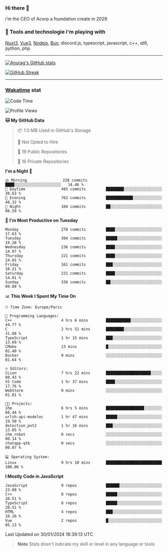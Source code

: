 ### Hi there 👋

i'm the CEO of Acorp a foundation create in 2029  

### 🧰 Tools and technologie i'm playing with

[Nuxt3](https://nuxt.com), [Vue3](https://vuejs.org/), [Nodejs](https://nodejs.org), [Bun](https://bun.sh/), discord.js, typescript, javascript, c++, qt6, python, php

---

[![Anurag's GitHub stats](https://github-readme-stats.vercel.app/api?username=ackimixs&show_icons=true&theme=github_dark&count_private=true)](https://www.ackimixs.xyz)

[![GitHub Streak](https://github-readme-streak-stats.herokuapp.com?user=Ackimixs&theme=github-dark-blue&date_format=j%20M%5B%20Y%5D&mode=weekly)](https://git.io/streak-stats)

---
 
 ### [Wakatime](https://wakatime.com/) stat

<!--START_SECTION:waka-->
![Code Time](http://img.shields.io/badge/Code%20Time-936%20hrs%2028%20mins-blue)

![Profile Views](http://img.shields.io/badge/Profile%20Views-0-blue)

**🐱 My GitHub Data** 

> 📦 1.0 MB Used in GitHub's Storage 
 > 
> 🚫 Not Opted to Hire
 > 
> 📜 19 Public Repositories 
 > 
> 🔑 16 Private Repositories 
 > 
**I'm a Night 🦉** 

```text
🌞 Morning                228 commits         ████░░░░░░░░░░░░░░░░░░░░░   14.46 % 
🌆 Daytime                483 commits         ████████░░░░░░░░░░░░░░░░░   30.63 % 
🌃 Evening                762 commits         ████████████░░░░░░░░░░░░░   48.32 % 
🌙 Night                  104 commits         ██░░░░░░░░░░░░░░░░░░░░░░░   06.59 % 
```
📅 **I'm Most Productive on Tuesday** 

```text
Monday                   278 commits         ████░░░░░░░░░░░░░░░░░░░░░   17.63 % 
Tuesday                  304 commits         █████░░░░░░░░░░░░░░░░░░░░   19.28 % 
Wednesday                236 commits         ████░░░░░░░░░░░░░░░░░░░░░   14.97 % 
Thursday                 221 commits         ████░░░░░░░░░░░░░░░░░░░░░   14.01 % 
Friday                   161 commits         ███░░░░░░░░░░░░░░░░░░░░░░   10.21 % 
Saturday                 221 commits         ████░░░░░░░░░░░░░░░░░░░░░   14.01 % 
Sunday                   156 commits         ██░░░░░░░░░░░░░░░░░░░░░░░   09.89 % 
```


📊 **This Week I Spent My Time On** 

```text
🕑︎ Time Zone: Europe/Paris

💬 Programming Languages: 
C++                      4 hrs 6 mins        ███████████░░░░░░░░░░░░░░   44.77 % 
C                        2 hrs 51 mins       ████████░░░░░░░░░░░░░░░░░   31.08 % 
TypeScript               1 hr 15 mins        ███░░░░░░░░░░░░░░░░░░░░░░   13.69 % 
CMake                    13 mins             █░░░░░░░░░░░░░░░░░░░░░░░░   02.40 % 
Docker                   9 mins              ░░░░░░░░░░░░░░░░░░░░░░░░░   01.64 % 

🔥 Editors: 
CLion                    7 hrs 22 mins       ████████████████████░░░░░   80.43 % 
VS Code                  1 hr 37 mins        ████░░░░░░░░░░░░░░░░░░░░░   17.76 % 
WebStorm                 9 mins              ░░░░░░░░░░░░░░░░░░░░░░░░░   01.81 % 

🐱‍💻 Projects: 
ihm                      6 hrs 5 mins        █████████████████░░░░░░░░   66.44 % 
urlsh-api-modelec        1 hr 47 mins        █████░░░░░░░░░░░░░░░░░░░░   19.50 % 
detection_pot2           1 hr 16 mins        ███░░░░░░░░░░░░░░░░░░░░░░   13.85 % 
ihm_robot                0 secs              ░░░░░░░░░░░░░░░░░░░░░░░░░   00.14 % 
chatapp-qt6              0 secs              ░░░░░░░░░░░░░░░░░░░░░░░░░   00.07 % 

💻 Operating System: 
Linux                    9 hrs 10 mins       █████████████████████████   100.00 % 
```

**I Mostly Code in JavaScript** 

```text
JavaScript               9 repos             ██████░░░░░░░░░░░░░░░░░░░   23.08 % 
C++                      8 repos             █████░░░░░░░░░░░░░░░░░░░░   20.51 % 
TypeScript               8 repos             █████░░░░░░░░░░░░░░░░░░░░   20.51 % 
HTML                     4 repos             ███░░░░░░░░░░░░░░░░░░░░░░   10.26 % 
Vue                      2 repos             █░░░░░░░░░░░░░░░░░░░░░░░░   05.13 % 
```




 Last Updated on 30/01/2024 18:39:13 UTC
<!--END_SECTION:waka-->

> **Note**
> Stats dosn't indicate my skill or level in any language or tools

